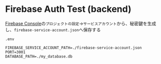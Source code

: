 # Firebase Auth Test (backend)

[Firebase Console](https://console.firebase.google.com/)の`プロジェクトの設定`->`サービスアカウント`から、秘密鍵を生成し、`firebase-service-account.json`へ保存する

`.env`

```.env
FIREBASE_SERVICE_ACCOUNT_PATH=./firebase-service-account.json
PORT=3001
DATABASE_PATH=./my_database.db
```
